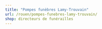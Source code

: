 ```yaml
---
title: "Pompes funèbres Lamy-Trouvain"
url: /rouen/pompes-funebres-lamy-trouvain/
shop: directeurs de funérailles
---
```

